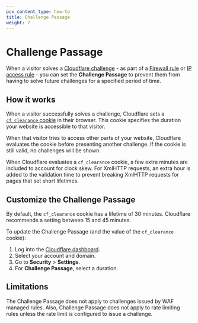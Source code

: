 ```yaml
---
pcx_content_type: how-to
title: Challenge Passage
weight: 7
---
```


# Challenge Passage

When a visitor solves a [Cloudflare challenge](/fundamentals/get-started/concepts/cloudflare-challenges/) - as part of a [Firewall rule](/firewall/cf-firewall-rules/) or [IP access rule](/waf/tools/ip-access-rules/) - you can set the **Challenge Passage** to prevent them from having to solve future challenges for a specified period of time.

## How it works

When a visitor successfully solves a challenge, Cloudflare sets a [`cf_clearance` cookie](/fundamentals/get-started/reference/cloudflare-cookies/#additional-cookies-used-by-the-challenge-platform) in their browser. This cookie specifies the duration your website is accessible to that visitor.

When that visitor tries to access other parts of your website, Cloudflare evaluates the cookie before presenting another challenge. If the cookie is still valid, no challenges will be shown.

When Cloudflare evaluates a `cf_clearance` cookie, a few extra minutes are included to account for clock skew. For XmlHTTP requests, an extra hour is added to the validation time to prevent breaking XmlHTTP requests for pages that set short lifetimes.

## Customize the Challenge Passage

By default, the `cf_clearance` cookie has a lifetime of 30 minutes. Cloudflare recommends a setting between 15 and 45 minutes.

To update the Challenge Passage (and the value of the `cf_clearance` cookie):

1. Log into the [Cloudflare dashboard](https://dash.cloudflare.com).
2. Select your account and domain.
3. Go to **Security** > **Settings**.
4. For **Challenge Passage**, select a duration.

## Limitations

The Challenge Passage does not apply to challenges issued by WAF managed rules. Also, Challenge Passage does not apply to rate limiting rules unless the rate limit is configured to issue a challenge.
